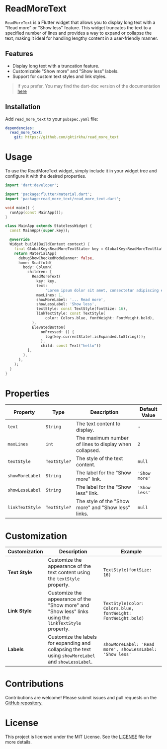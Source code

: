 # ReadMoreText

`ReadMoreText` is a Flutter widget that allows you to display long text with a "Read more" or "Show less" feature. This widget truncates the text to a specified number of lines and provides a way to expand or collapse the text, making it ideal for handling lengthy content in a user-friendly manner.

## Features

- Display long text with a truncation feature.
- Customizable "Show more" and "Show less" labels.
- Support for custom text styles and link styles.

> If you prefer, You may find the dart-doc version of the documentation [here](https://gktirkha.github.io/flutter_packages_doc/read_more_text/)

## Installation

Add `read_more_text` to your `pubspec.yaml` file:

```yaml
dependencies:
  read_more_text:
    git: https://github.com/gktirkha/read_more_text
```

# Usage
To use the ReadMoreText widget, simply include it in your widget tree and configure it with the desired properties.

```dart
import 'dart:developer';

import 'package:flutter/material.dart';
import 'package:read_more_text/read_more_text.dart';

void main() {
  runApp(const MainApp());
}

class MainApp extends StatelessWidget {
  const MainApp({super.key});

  @override
  Widget build(BuildContext context) {
    final GlobalKey<ReadMoreTextState> key = GlobalKey<ReadMoreTextState>();
    return MaterialApp(
      debugShowCheckedModeBanner: false,
      home: Scaffold(
        body: Column(
          children: [
            ReadMoreText(
              key: key,
              text:
                  'Lorem ipsum dolor sit amet, consectetur adipiscing elit. Sed do eiusmod tempor incididunt ut labore et dolore magna aliqua. Ut enim ad minim veniam, quis nostrud exercitation ullamco laboris nisi ut aliquip ex ea commodo consequat. Duis aute irure dolor in reprehenderit in voluptate velit esse cillum dolore eu fugiat nulla pariatur. Excepteur sint occaecat cupidatat non proident, sunt in culpa qui officia deserunt mollit anim id est laborum.',
              maxLines: 1,
              showMoreLabel: '... Read more',
              showLessLabel: 'Show less',
              textStyle: const TextStyle(fontSize: 16),
              linkTextStyle: const TextStyle(
                  color: Colors.blue, fontWeight: FontWeight.bold),
            ),
            ElevatedButton(
                onPressed: () {
                  log(key.currentState!.isExpanded.toString());
                },
                child: const Text("hello"))
          ],
        ),
      ),
    );
  }
}

```


# Properties

| Property         | Type         | Description                                                                                   | Default Value    |
|------------------|--------------|-----------------------------------------------------------------------------------------------|------------------|
| `text`           | `String`     | The text content to display.                                                                  | -                |
| `maxLines`       | `int`        | The maximum number of lines to display when collapsed.                                        | `2`              |
| `textStyle`      | `TextStyle?` | The style of the text content.                                                                | `null`           |
| `showMoreLabel`  | `String`     | The label for the "Show more" link.                                                           | `'Show more'`    |
| `showLessLabel`  | `String`     | The label for the "Show less" link.                                                           | `'Show less'`    |
| `linkTextStyle`  | `TextStyle?` | The style of the "Show more" and "Show less" links.                                           | `null`           |


# Customization

| Customization    | Description                                                                                           | Example                                                      |
|------------------|-------------------------------------------------------------------------------------------------------|--------------------------------------------------------------|
| **Text Style**   | Customize the appearance of the text content using the `textStyle` property.                          | `TextStyle(fontSize: 16)`                                    |
| **Link Style**   | Customize the appearance of the "Show more" and "Show less" links using the `linkTextStyle` property. | `TextStyle(color: Colors.blue, fontWeight: FontWeight.bold)` |
| **Labels**       | Customize the labels for expanding and collapsing the text using `showMoreLabel` and `showLessLabel`. | `showMoreLabel: 'Read more', showLessLabel: 'Show less'`     |

# Contributions
Contributions are welcome! Please submit issues and pull requests on the [GitHub repository.](https://github.com/gktirkha/read_more_text)

# License
This project is licensed under the MIT License. See the [LICENSE](LICENSE) file for more details.
